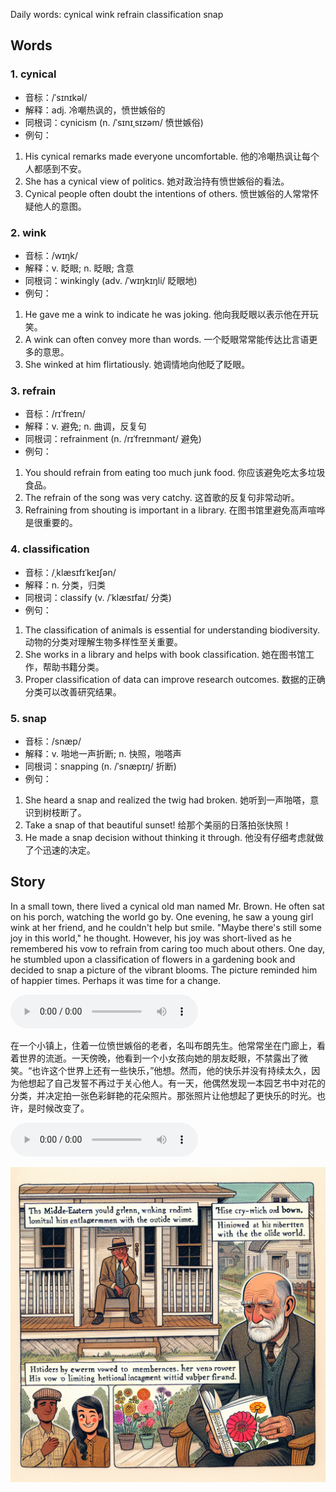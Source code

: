 Daily words: cynical wink refrain classification snap

## Words
### 1. cynical
- 音标：/ˈsɪnɪkəl/ <span style="cursor: pointer;" onclick="document.getElementById('audio-player-1').play()"><i class="fas fa-volume-up"></i></span>
<audio id="audio-player-1" src="audios/words/cynical.mp3" style="display:none;"></audio>
- 解释：adj. 冷嘲热讽的，愤世嫉俗的
- 同根词：cynicism (n. /ˈsɪnɪˌsɪzəm/ 愤世嫉俗)
- 例句：
1. His cynical remarks made everyone uncomfortable.
他的冷嘲热讽让每个人都感到不安。
2. She has a cynical view of politics.
她对政治持有愤世嫉俗的看法。
3. Cynical people often doubt the intentions of others.
愤世嫉俗的人常常怀疑他人的意图。

### 2. wink
- 音标：/wɪŋk/ <span style="cursor: pointer;" onclick="document.getElementById('audio-player-2').play()"><i class="fas fa-volume-up"></i></span>
<audio id="audio-player-2" src="audios/words/wink.mp3" style="display:none;"></audio>
- 解释：v. 眨眼; n. 眨眼; 含意
- 同根词：winkingly (adv. /ˈwɪŋkɪŋli/ 眨眼地)
- 例句：
1. He gave me a wink to indicate he was joking.
他向我眨眼以表示他在开玩笑。
2. A wink can often convey more than words.
一个眨眼常常能传达比言语更多的意思。
3. She winked at him flirtatiously.
她调情地向他眨了眨眼。

### 3. refrain
- 音标：/rɪˈfreɪn/ <span style="cursor: pointer;" onclick="document.getElementById('audio-player-3').play()"><i class="fas fa-volume-up"></i></span>
<audio id="audio-player-3" src="audios/words/refrain.mp3" style="display:none;"></audio>
- 解释：v. 避免; n. 曲调，反复句
- 同根词：refrainment (n. /rɪˈfreɪnmənt/ 避免)
- 例句：
1. You should refrain from eating too much junk food.
你应该避免吃太多垃圾食品。
2. The refrain of the song was very catchy.
这首歌的反复句非常动听。
3. Refraining from shouting is important in a library.
在图书馆里避免高声喧哗是很重要的。

### 4. classification
- 音标：/ˌklæsɪfɪˈkeɪʃən/ <span style="cursor: pointer;" onclick="document.getElementById('audio-player-4').play()"><i class="fas fa-volume-up"></i></span>
<audio id="audio-player-4" src="audios/words/classification.mp3" style="display:none;"></audio>
- 解释：n. 分类，归类
- 同根词：classify (v. /ˈklæsɪfaɪ/ 分类)
- 例句：
1. The classification of animals is essential for understanding biodiversity.
动物的分类对理解生物多样性至关重要。
2. She works in a library and helps with book classification.
她在图书馆工作，帮助书籍分类。
3. Proper classification of data can improve research outcomes.
数据的正确分类可以改善研究结果。

### 5. snap
- 音标：/snæp/ <span style="cursor: pointer;" onclick="document.getElementById('audio-player-5').play()"><i class="fas fa-volume-up"></i></span>
<audio id="audio-player-5" src="audios/words/snap.mp3" style="display:none;"></audio>
- 解释：v. 啪地一声折断; n. 快照，啪嗒声
- 同根词：snapping (n. /ˈsnæpɪŋ/ 折断)
- 例句：
1. She heard a snap and realized the twig had broken.
她听到一声啪嗒，意识到树枝断了。
2. Take a snap of that beautiful sunset!
给那个美丽的日落拍张快照！
3. He made a snap decision without thinking it through.
他没有仔细考虑就做了个迅速的决定。

## Story
In a small town, there lived a cynical old man named Mr. Brown. He often sat on his porch, watching the world go by. One evening, he saw a young girl wink at her friend, and he couldn't help but smile. "Maybe there's still some joy in this world," he thought. However, his joy was short-lived as he remembered his vow to refrain from caring too much about others. One day, he stumbled upon a classification of flowers in a gardening book and decided to snap a picture of the vibrant blooms. The picture reminded him of happier times. Perhaps it was time for a change.

<audio controls>
  <source src="https://files.dwong.top/story/2024-09-15-english.mp3" type="audio/mpeg">
  你的浏览器不支持音频元素。
</audio>
  

在一个小镇上，住着一位愤世嫉俗的老者，名叫布朗先生。他常常坐在门廊上，看着世界的流逝。一天傍晚，他看到一个小女孩向她的朋友眨眼，不禁露出了微笑。“也许这个世界上还有一些快乐，”他想。然而，他的快乐并没有持续太久，因为他想起了自己发誓不再过于关心他人。有一天，他偶然发现一本园艺书中对花的分类，并决定拍一张色彩鲜艳的花朵照片。那张照片让他想起了更快乐的时光。也许，是时候改变了。

<audio controls>
  <source src="https://files.dwong.top/story/2024-09-15-chinese.mp3" type="audio/mpeg">
  你的浏览器不支持音频元素。
</audio>
  

![story](./images/2024-09-15.png)

